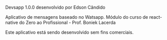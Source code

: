 Devsapp 1.0.0
desenvolvido por Edson Cândido

Aplicativo de mensagens baseado no Watsapp.
Módulo do curso de react-native do Zero ao Profissional - Prof. Boniek Lacerda

Este aplicativo está sendo desenvolvido sem fins comerciais.

